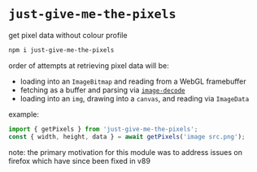 # `just-give-me-the-pixels`

get pixel data without colour profile

```sh
npm i just-give-me-the-pixels
```

order of attempts at retrieving pixel data will be:

- loading into an `ImageBitmap` and reading from a WebGL framebuffer
- fetching as a buffer and parsing via [`image-decode`](https://www.npmjs.com/package/image-decode)
- loading into an `img`, drawing into a `canvas`, and reading via `ImageData`

example:

```ts
import { getPixels } from 'just-give-me-the-pixels';
const { width, height, data } = await getPixels('image src.png');
```

note: the primary motivation for this module was to address issues on firefox which have since been fixed in v89
